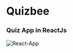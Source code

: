 # Quizbee
### Quiz App in ReactJs
![React-App](https://user-images.githubusercontent.com/37765578/98227638-8b195b80-1f7d-11eb-97f2-aa87c16e021c.png)
